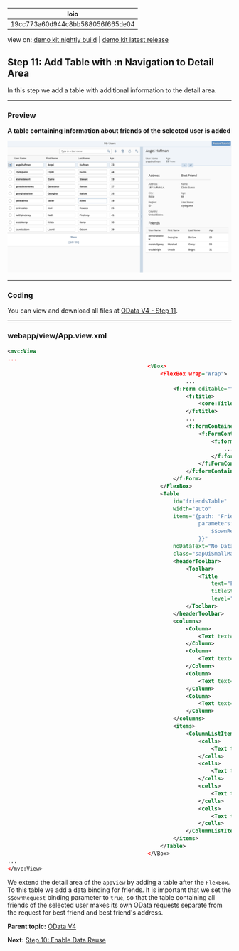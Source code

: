 <!-- loio19cc773a60d944c8bb588056f665de04 -->

| loio |
| -----|
| 19cc773a60d944c8bb588056f665de04 |

<div id="loio">

view on: [demo kit nightly build](https://sdk.openui5.org/nightly/#/topic/19cc773a60d944c8bb588056f665de04) | [demo kit latest release](https://sdk.openui5.org/topic/19cc773a60d944c8bb588056f665de04)</div>

## Step 11: Add Table with :n Navigation to Detail Area

In this step we add a table with additional information to the detail area.

***

<a name="loio19cc773a60d944c8bb588056f665de04__section_bt4_fxc_z1b"/>

### Preview

   
  
**A table containing information about friends of the selected user is added**

 ![](images/loio45abd62d7de84704b6ff318cba56d62e_LowRes.png "A table containing information about friends of the selected user is added") 

***

<a name="loio19cc773a60d944c8bb588056f665de04__section_tsr_gxc_z1b"/>

### Coding

You can view and download all files at [OData V4 - Step 11](https://sdk.openui5.org/entity/sap.ui.core.tutorial.odatav4/sample/sap.ui.core.tutorial.odatav4.11/code).

***

<a name="loio19cc773a60d944c8bb588056f665de04__section_pp2_mxc_z1b"/>

### webapp/view/App.view.xml

```xml
<mvc:View
...
											<VBox>
												<FlexBox wrap="Wrap">
														...
													<f:Form	editable="false">
														<f:title>
															<core:Title text="{i18n>bestFriendTitleText}" />
														</f:title>
														...
														<f:formContainers>
															<f:FormContainer>
																<f:formElements>
																	...
																</f:formElements>
															</f:FormContainer>
														</f:formContainers>
													</f:Form>
												</FlexBox>
												<Table
													id="friendsTable"
													width="auto"
													items="{path: 'Friends',
															parameters: {
																$$ownRequest: true
															}}"
													noDataText="No Data"
													class="sapUiSmallMarginBottom">
													<headerToolbar>
														<Toolbar>
															<Title
																text="Friends"
																titleStyle="H3"
																level="H3"/>
														</Toolbar>
													</headerToolbar>
													<columns>
														<Column>
															<Text text="User Name"/>
														</Column>
														<Column>
															<Text text="First Name"/>
														</Column>
														<Column>
															<Text text="Last Name"/>
														</Column>
														<Column>
															<Text text="Age"/>
														</Column>
													</columns>
													<items>
														<ColumnListItem>
															<cells>
																<Text text="{UserName}"/>
															</cells>
															<cells>
																<Text text="{FirstName}"/>
															</cells>
															<cells>
																<Text text="{LastName}"/>
															</cells>
															<cells>
																<Text text="{Age}"/>
															</cells>
														</ColumnListItem>
													</items>
												</Table>
											</VBox>
...
</mvc:View>
```

We extend the detail area of the `appView` by adding a table after the `FlexBox`. To this table we add a data binding for friends. It is important that we set the `$$ownRequest` binding parameter to `true`, so that the table containing all friends of the selected user makes its own OData requests separate from the request for best friend and best friend's address.

**Parent topic:** [OData V4](OData_V4_bcdbde6.md "In this tutorial, we explore how features of OData V4 can be used in OpenUI5. We write a small app that consumes data from an OData V4 service to understand how to access, modify, aggregate, and filter data in an OData V4 model.")

**Next:** [Step 10: Enable Data Reuse](Step_10_Enable_Data_Reuse_e687dbd.md "In this step we avoid unnecessary back-end requests by preventing the destruction of data shown in the detail area when sorting or filtering the list.")

